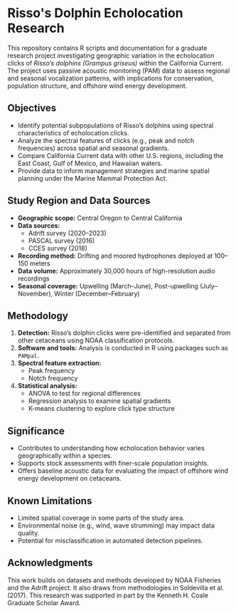 # Risso's Dolphin Echolocation Research

This repository contains R scripts and documentation for a graduate research project investigating geographic variation in the echolocation clicks of *Risso’s dolphins (Grampus griseus)* within the California Current. The project uses passive acoustic monitoring (PAM) data to assess regional and seasonal vocalization patterns, with implications for conservation, population structure, and offshore wind energy development.

## Objectives

- Identify potential subpopulations of Risso’s dolphins using spectral characteristics of echolocation clicks.
- Analyze the spectral features of clicks (e.g., peak and notch frequencies) across spatial and seasonal gradients.
- Compare California Current data with other U.S. regions, including the East Coast, Gulf of Mexico, and Hawaiian waters.
- Provide data to inform management strategies and marine spatial planning under the Marine Mammal Protection Act.

## Study Region and Data Sources

- **Geographic scope:** Central Oregon to Central California
- **Data sources:**
  - Adrift survey (2020–2023)
  - PASCAL survey (2016)
  - CCES survey (2018)
- **Recording method:** Drifting and moored hydrophones deployed at 100–150 meters
- **Data volume:** Approximately 30,000 hours of high-resolution audio recordings
- **Seasonal coverage:** Upwelling (March–June), Post-upwelling (July–November), Winter (December–February)

## Methodology

1. **Detection:** Risso’s dolphin clicks were pre-identified and separated from other cetaceans using NOAA classification protocols.
2. **Software and tools:** Analysis is conducted in R using packages such as `PAMpal`.
3. **Spectral feature extraction:**
   - Peak frequency
   - Notch frequency
4. **Statistical analysis:**
   - ANOVA to test for regional differences
   - Regression analysis to examine spatial gradients
   - K-means clustering to explore click type structure

## Significance

- Contributes to understanding how echolocation behavior varies geographically within a species.
- Supports stock assessments with finer-scale population insights.
- Offers baseline acoustic data for evaluating the impact of offshore wind energy development on cetaceans.

## Known Limitations

- Limited spatial coverage in some parts of the study area.
- Environmental noise (e.g., wind, wave strumming) may impact data quality.
- Potential for misclassification in automated detection pipelines.

## Acknowledgments

This work builds on datasets and methods developed by NOAA Fisheries and the Adrift project. It also draws from methodologies in Soldevilla et al. (2017). This research was supported in part by the Kenneth H. Coale Graduate Scholar Award.

